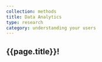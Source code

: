 ```yaml
---
collection: methods
title: Data Analytics
type: research
category: understanding your users
---
```


## {{page.title}}!